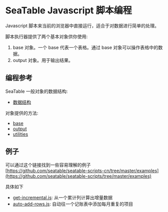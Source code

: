 # SeaTable Javascript 脚本编程

Javascript 脚本来当前的浏览器中直接运行，适合于对数据进行简单的处理。

脚本执行器提供了两个基本对象供你使用:

1. base 对象。一个 base 代表一个表格。通过 base 对象可以操作表格中的数据。
2. output 对象。用于输出结果。

## 编程参考

SeaTable 一般对象的数据结构:

* [数据结构](../data-structure.md)

对象提供的方法:

* [base](base.md)
* [output](output.md)
* [utilities](utils.md)

## 例子

可以通过这个链接找到一些容易理解的例子[https://github.com/seatable/seatable-scripts-cn/tree/master/examples](https://github.com/seatable/seatable-scripts/tree/master/examples)

具体如下

* [get-incremental.js](https://github.com/seatable/seatable-scripts-cn/tree/master/examples/get-incremental.js): 从一个累计列计算出增量数据
* [auto-add-rows.js](https://github.com/seatable/seatable-scripts-cn/tree/master/examples/auto-add-rows.js): 自动往一个记账表中添加每月重复的项目
